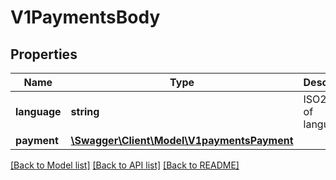 # V1PaymentsBody

## Properties
Name | Type | Description | Notes
------------ | ------------- | ------------- | -------------
**language** | **string** | ISO2 code of language. | [optional] [default to 'es']
**payment** | [**\Swagger\Client\Model\V1paymentsPayment**](V1paymentsPayment.md) |  | [optional] 

[[Back to Model list]](../../README.md#documentation-for-models) [[Back to API list]](../../README.md#documentation-for-api-endpoints) [[Back to README]](../../README.md)

